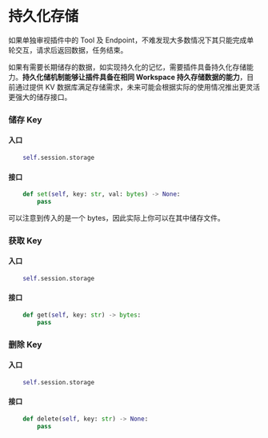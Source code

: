 # 持久化存储

如果单独审视插件中的 Tool 及 Endpoint，不难发现大多数情况下其只能完成单轮交互，请求后返回数据，任务结束。

如果有需要长期储存的数据，如实现持久化的记忆，需要插件具备持久化存储能力。**持久化储机制能够让插件具备在相同 Workspace 持久存储数据的能力**，目前通过提供 KV 数据库满足存储需求，未来可能会根据实际的使用情况推出更灵活更强大的储存接口。

### 储存 Key

#### **入口**

```python
    self.session.storage
```

#### **接口**

```python
    def set(self, key: str, val: bytes) -> None:
        pass
```

可以注意到传入的是一个 bytes，因此实际上你可以在其中储存文件。

### 获取 Key

#### **入口**

```python
    self.session.storage
```

#### **接口**

```python
    def get(self, key: str) -> bytes:
        pass
```

### 删除 Key

#### **入口**

```python
    self.session.storage
```

#### **接口**

```python
    def delete(self, key: str) -> None:
        pass
```
